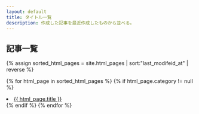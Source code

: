 ```yaml
---
layout: default
title: タイトル一覧
description: 作成した記事を最近作成したものから並べる。
---
```


## 記事一覧

{% assign sorted_html_pages = site.html_pages | sort:"last_modifeid_at" | reverse %}

{% for html_page in sorted_html_pages %}
    {% if  html_page.category != null %}
        <li><a href="{{ html_page.url }}">{{ html_page.title }}</a></li>
    {% endif %}
{% endfor %}